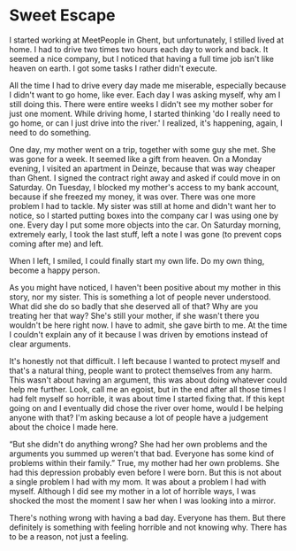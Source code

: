 # Sweet Escape

I started working at MeetPeople in Ghent, but unfortunately, I stilled lived at home. I had to drive two times two hours each day to work and back. It seemed a nice company, but I noticed that having a full time job isn't like heaven on earth. I got some tasks I rather didn't execute.

All the time I had to drive every day made me miserable, especially because I didn't want to go home, like ever. Each day I was asking myself, why am I still doing this. There were entire weeks I didn't see my mother sober for just one moment. While driving home, I started thinking 'do I really need to go home, or can I just drive into the river.' I realized, it's happening, again, I need to do something.

One day, my mother went on a trip, together with some guy she met. She was gone for a week. It seemed like a gift from heaven. On a Monday evening, I visited an apartment in Deinze, because that was way cheaper than Ghent. I signed the contract right away and asked if could move in on Saturday. On Tuesday, I blocked my mother's access to my bank account, because if she freezed my money, it was over. There was one more problem I had to tackle. My sister was still at home and didn't want her to notice, so I started putting boxes into the company car I was using one by one. Every day I put some more objects into the car. On Saturday morning, extremely early, I took the last stuff, left a note I was gone (to prevent cops coming after me) and left.

When I left, I smiled, I could finally start my own life. Do my own thing, become a happy person.

As you might have noticed, I haven't been positive about my mother in this story, nor my sister. This is something a lot of people never understood. What did she do so badly that she deserved all of that? Why are you treating her that way? She's still your mother, if she wasn't there you wouldn't be here right now. I have to admit, she gave birth to me. At the time I couldn't explain any of it because I was driven by emotions instead of clear arguments.

It's honestly not that difficult. I left because I wanted to protect myself and that's a natural thing, people want to protect themselves from any harm. This wasn't about having an argument, this was about doing whatever could help me further. Look, call me an egoist, but in the end after all those times I had felt myself so horrible, it was about time I started fixing that. If this kept going on and I eventually did chose the river over home, would I be helping anyone with that? I'm asking because a lot of people have a judgement about the choice I made here.

“But she didn't do anything wrong? She had her own problems and the arguments you summed up weren't that bad. Everyone has some kind of problems within their family.” True, my mother had her own problems. She had this depression probably even before I were born. But this is not about a single problem I had with my mom. It was about a problem I had with myself. Although I did see my mother in a lot of horrible ways, I was shocked the most the moment I saw her when I was looking into a mirror.

There's nothing wrong with having a bad day. Everyone has them. But there definitely is something with feeling horrible and not knowing why. There has to be a reason, not just a feeling.
